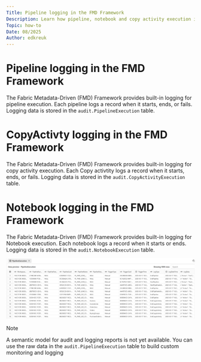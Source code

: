 ```yaml
---
Title: Pipeline logging in the FMD Framework
Description: Learn how pipeline, notebook and copy activity execution is logged and monitored in the Fabric Metadata-Driven (FMD) Framework.
Topic: how-to
Date: 08/2025
Author: edkreuk
---
```


# Pipeline logging in the FMD Framework

The Fabric Metadata-Driven (FMD) Framework provides built-in logging for pipeline execution. Each pipeline logs a record when it starts, ends, or fails. Logging data is stored in the `audit.PipelineExecution` table.

# CopyActivty logging in the FMD Framework

The Fabric Metadata-Driven (FMD) Framework provides built-in logging for copy activity execution. Each Copy activtity logs a record when it starts, ends, or fails. Logging data is stored in the `audit.CopyActivityExecution` table.

# Notebook logging in the FMD Framework

The Fabric Metadata-Driven (FMD) Framework provides built-in logging for Notebook execution. Each notebook logs a record when it starts or ends. Logging data is stored in the `audit.NotebookExecution` table.

![FMD_Logging](/Images/FMD_Logging.png)

> [!NOTE]
> A semantic model for audit and logging reports is not yet available. You can use the raw data in the `audit.PipelineExecution` table to build custom monitoring and logging

